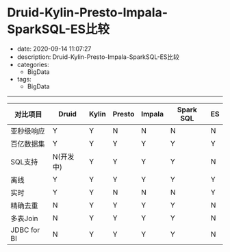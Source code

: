 #   Druid-Kylin-Presto-Impala-SparkSQL-ES比较
+ date: 2020-09-14 11:07:27
+ description: Druid-Kylin-Presto-Impala-SparkSQL-ES比较
+ categories:
  - BigData
+ tags:
  - BigData
---
<!-- ![](../images/2020/09/20200914110558.png) -->

|对比项目     |Druid     |Kylin|Presto |Impala |Spark SQL |ES   |
|----|----|----|----|----|----|----|
|亚秒级响应   |Y         |Y    |N      |N      |N         |N    |
|百亿数据集   |Y         |Y    |Y      |Y      |Y         |Y    |
|SQL支持      |N(开发中) |Y    |Y      |Y      |Y         |N    |
|离线         |Y         |Y    |Y      |Y      |Y         |Y    |
|实时         |Y         |Y    |N      |N      |N         |Y    |
|精确去重     |N         |Y    |Y      |Y      |Y         |N    |
|多表Join     |N         |Y    |Y      |Y      |Y         |N    |
|JDBC for BI  |N         |Y    |Y      |Y      |Y         |N    |
